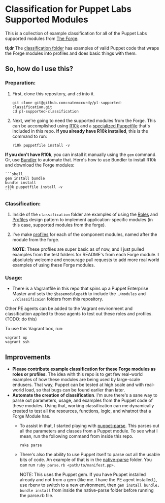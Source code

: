 # Classification for Puppet Labs Supported Modules

This is a collection of example classification for all of the Puppet Labs supported modules from [The Forge](https://forge.puppetlabs.com).

**tl;dr** The [classification folder](classification) has examples of valid Puppet code that wraps the Forge modules into profiles and does basic things with them.

## So, how do I use this?

### Preparation:

1. First, clone this repository, and `cd` into it.
	
	```shell
	git clone git@github.com:natemccurdy/pl-supported-classification.git
	cd pl-supported-classification
	```
2. Next, we're going to need the supported modules from the Forge. This can be accomplished using [R10k](https://github.com/puppetlabs/r10k) and a [specialized Puppetfile](Puppetfile) that's included in this repo. **If you already have R10k installed**, this is the command to run:

	``` shell
	r10k puppetfile install -v
	```
**If you don't have R10k**, you can install it manually using the `gem` command. Or, use [Bundler](http://bundler.io) to automate that. Here's how to use Bundler to install R10k and download the Forge modules:
	
	```shell
	gem install bundle
	bundle install
	r10k puppetfile install -v
	```  
	
### Classification:

1. Inside of the `classification` folder are examples of using the [Roles](https://puppetlabs.com/presentations/designing-puppet-rolesprofiles-pattern) and [Profiles](http://garylarizza.com/blog/2014/02/17/puppet-workflow-part-2/) design pattern to implement application-specific modules (in this case, supported modules from the forge).
2. I've make [profiles](classification/profiles/manifests/) for each of the component modules, named after the module from the forge.

	**NOTE**: These profiles are super basic as of now, and I just pulled examples from the test folders for README's from each Forge module. I absolutely welcome and encourage pull requests to add more real world examples of using these Forge modules.

### Usage:

 - There is a Vagrantfile in this repo that spins up a Puppet Enterprise Master and sets the `$basemodulepath` to include the `./modules` and `./classificaion` folders from this repository.

 Other PE agents can be added to the Vagrant environment and classification applied to those agents to test out these roles and profiles. (TODO: do this)
 
 To use this Vagrant box, run:
 
 ```shell
 vagrant up
 vagrant ssh
 ```
 
 ## Improvements
 
 - **Please contribute example classification for these Forge modules as roles or profiles**. The idea with this repo is to get few real-world examples of how these modules are being used by large-scale endusers. That way, Puppet can be tested at high scale and with real-world load, so that bugs can be found earlier than later.
 - **Automate the creation of classification**. I'm sure there's a sane way to parse out parameters, usage, and examples from the Puppet code of these modules. Using that, working classification can me dynamically created to test all the resources, functions, logic, and whatnot that a Forge Module has.
 	- To assist in that, I started playing with [puppet-parse](https://github.com/johanek/puppet-parse). This parses out all the parameters and classes from a Puppet module. To see what I mean, run the following command from inside this repo.

 		```shell
 		rake parse
 		``` 
 	- There's also the ability to use Puppet itself to parse out all the usable bits of code. An example of that is in the [native-parse](native-parser) folder. You can run `ruby parse.rb <path/to/manifest.pp>`.
 	
 		NOTE: This uses the Puppet gem. If you have Puppet installed already and not from a gem (like me. I have the PE agent installed.), use rbenv to switch to a new environment, then `gem install bundle; bundle install` from inside the native-parse folder before running the parse.rb file.
